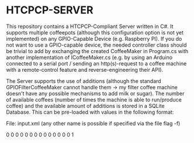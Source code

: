 # HTCPCP-SERVER
This repository contains a HTCPCP-Compliant Server written in C#. It supports multiple coffeepots (although this configuration option is not yet implemented) on any GPIO-Capable Device (e.g. Raspberry PI). If you do not want to use a GPIO-capable device, the needed controller class should be trivial to add by exchanging the created CoffeeMaker in Program.cs with another implementation of ICoffeeMaker.cs (e.g. by using an Arduino connected to a serial port / sending an http(s)-request to a coffee machine with a remote-control feature and reverse-engineering their API).

The Server supports the use of additions (although the standard GPIOFilterCoffeeMaker cannot handle them -> my filter coffee machine doesn't have any possible mechanisms to add milk or sugar). The number of available coffees (number of times the machine is able to run/produce coffee) and the available amount of additions is stored in a SQLite Database. This can be pre-loaded with values in the following format:

File: input.xml (any other name is possible if specified via the file flag -f)

<?xml version="1.0" encoding="UTF-8"?>
<options>
    <additions pot="pot-0">
        <addition type="Milk/Cream">0</addition>
        <addition type="Milk/Whole-Milk">0</addition>
        <addition type="Milk/Half-and-Half">0</addition>
        <addition type="Milk/Part-Skim">0</addition>
        <addition type="Milk/Skim">0</addition>
        <addition type="Milk/Non-dairy">0</addition>
        <addition type="Syrup/Almond">0</addition>
        <addition type="Syrup/Vanilla">0</addition>
        <addition type="Syrup/Raspberry">0</addition>
        <addition type="Syrup/Chocolate">0</addition>
        <addition type="Alcohol/Whisky">0</addition>
        <addition type="Alcohol/Rum">0</addition>
        <addition type="Alcohol/Kahlua">0</addition>
        <addition type="Alcohol/Aquavit">0</addition>
		<coffee>1</coffee>
    </additions>
</options>
